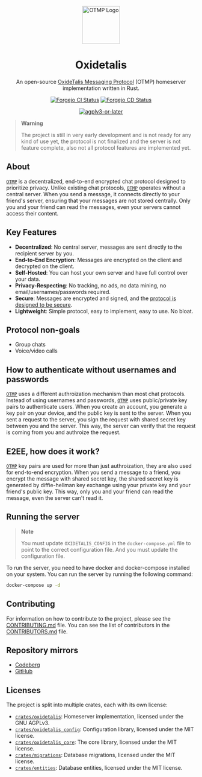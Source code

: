 <div align="center">

<img src="https://otmp.4rs.nl/otmp_logo.png" alt="OTMP Logo" width="100"
height="100">

# Oxidetalis

An open-source [OxideTalis Messaging Protocol][`OTMP`] (OTMP) homeserver
implementation written in Rust.

[![Forgejo CI Status](https://git.4rs.nl/oxidetalis/oxidetalis/badges/workflows/ci.yml/badge.svg)](https://git.4rs.nl/oxidetalis/oxidetalis)
[![Forgejo CD Status](https://git.4rs.nl/oxidetalis/oxidetalis/badges/workflows/cd.yml/badge.svg)](https://git.4rs.nl/oxidetalis/oxidetalis)

[![agplv3-or-later](https://www.gnu.org/graphics/agplv3-88x31.png)](https://www.gnu.org/licenses/agpl-3.0.html)

</div>

> **Warning**
>
> The project is still in very early development and is not ready for
> any kind of use yet, the protocol is not finalized and the server is not
> feature complete, also not all protocol features are implemented yet.

## About
[`OTMP`] is a decentralized, end-to-end encrypted chat protocol designed to
prioritize privacy. Unlike existing chat protocols, [`OTMP`] operates without a
central server. When you send a message, it connects directly to your friend's
server, ensuring that your messages are not stored centrally. Only you and your
friend can read the messages, even your servers cannot access their content.

## Key Features
- **Decentralized**: No central server, messages are sent directly to the recipient server by you.
- **End-to-End Encryption**: Messages are encrypted on the client and decrypted
  on the client.
- **Self-Hosted**: You can host your own server and have full control over your
  data.
- **Privacy-Respecting**: No tracking, no ads, no data mining, no
  email/usernames/passwords required.
- **Secure**: Messages are encrypted and signed, and the [protocol is designed to
  be secure][`OTMP`].
- **Lightweight**: Simple protocol, easy to implement, easy to use. No bloat.

## Protocol non-goals
- Group chats
- Voice/video calls

## How to authenticate without usernames and passwords
[`OTMP`] uses a different authroization mechanism than most chat protocols.
Instead of using usernames and passwords, [`OTMP`] uses public/private key pairs
to authenticate users. When you create an account, you generate a key pair on
your device, and the public key is sent to the server. When you sent a request
to the server, you sign the request with shared secret key between you and the
server. This way, the server can verify that the request is coming from you and
authroize the request.

## E2EE, how does it work?
[`OTMP`] key pairs are used for more than just authroization, they are also used
for end-to-end encryption. When you send a message to a friend, you encrypt the
message with shared secret key, the shared secret key is generated by
diffie-hellman key exchange using your private key and your friend's public key.
This way, only you and your friend can read the message, even the server can't
read it.

## Running the server

> **Note**
>
> You must update `OXIDETALIS_CONFIG` in the `docker-compose.yml` file to point
> to the correct configuration file. And you must update the configuration file.

To run the server, you need to have docker and docker-compose installed on your
system. You can run the server by running the following command:
```sh
docker-compose up -d
```

## Contributing
For information on how to contribute to the project, please see the
[CONTRIBUTING.md](./CONTRIBUTING.md) file. You can see the list of contributors in the [CONTRIBUTORS.md](./CONTRIBUTORS.md) file.

## Repository mirrors
- [Codeberg](https://codeberg.org/awiteb/oxidetalis)
- [GitHub](https://github.com/oxidetalis/oxidetalis)

## Licenses
The project is split into multiple crates, each with its own license:
* [`crates/oxidetalis`]: Homeserver implementation, licensed under the GNU
      AGPLv3.
* [`crates/oxidetalis_config`]: Configuration library, licensed under the MIT
      license.
* [`crates/oxidetalis_core`]: The core library, licensed under the MIT license.
* [`crates/migrations`]: Database migrations, licensed under the MIT license.
* [`crates/entities`]: Database entities, licensed under the MIT license.

[`OTMP`]: https://otmp.4rs.nl
[`crates/oxidetalis`]: ./crates/oxidetalis
[`crates/oxidetalis_config`]: ./crates/oxidetalis_config
[`crates/oxidetalis_core`]: ./crates/oxidetalis_core
[`crates/migrations`]: ./crates/migrations
[`crates/entities`]: ./crates/entities

